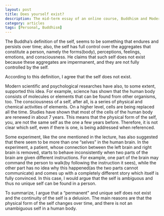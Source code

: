 ```yaml
---
layout: post
title: Does yourself exist?
description: The mid-term essay of an online course, Buddhism and Modern Psychology
category: articles
tags: [Personal, Buddhism]
---
```

The Buddha’s definition of the self, seems to be something that endures and persists over time; also, the self has full control over the aggregates that constitute a person, namely the forms(body), perceptions, feelings, emotions, and consciousness. He claims that such self does not exist because these aggregates are impermanent, and they are not fully controlled by the self. 

According to this definition, I agree that the self does not exist. 

Modern scientific and psychological researches have also, to some extent, supported this idea. For example, science has shown that the human body consists of molecules or elements that can be found from other organisms, too. The consciousness of a self, after all, is a series of physical and chemical activities of elements. On a higher level, cells are being replaced all the time. Studies have shown that most of the cells of the human body are renewed in about 7 years. This means that the physical form of the self, you, are not the same self as the one a few years before. Therefore, it is not clear which self, even if there is one, is being addressed when referenced. 

Some experiment, like the one mentioned in the lecture, has also suggested that there seem to be more than one “selves” in the human brain. In the experiment, a patient, whose connection between the left brain and right brain is removed, starts to behave inconsistently when two parts of the brain are given different instructions. For example, one part of the brain may command the person to walk(by following the instruction it sees), while the other part has no idea why this happened(as the two parts cannot communicate) and comes up with a completely different story which itself is fully convinced. In this case, I would argue that the self is ambiguous and thus no unique self can be found in a person.

To summarize, I argue that a “permanent" and unique self does not exist and the continuity of the self is a delusion. The main reasons are that the physical form of the self changes over time, and there is not an unambiguous self in a human body.
